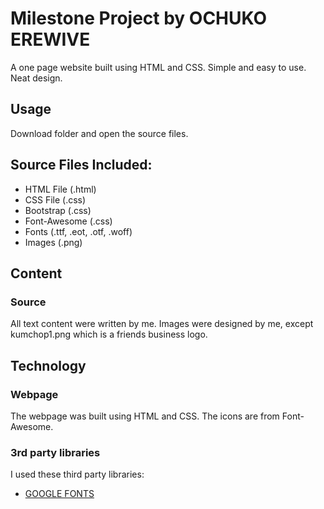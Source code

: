 # Milestone Project by OCHUKO EREWIVE
A one page website built using HTML and CSS. Simple and easy to use. Neat design.


## Usage
Download folder and open the source files. 


## Source Files Included:
* HTML File (.html)
* CSS File (.css)
* Bootstrap (.css)
* Font-Awesome (.css)
* Fonts (.ttf, .eot, .otf, .woff)
* Images (.png)


## Content
### Source
All text content were written by me. Images were designed by me, except kumchop1.png which is a friends business logo.


## Technology
### Webpage
The webpage was built using HTML and CSS. The icons are from Font-Awesome.


### 3rd party libraries
I used these third party libraries:

* [GOOGLE FONTS](http://fonts.googleapis.com/css?family=Open+Sans:300,400,600,700,800)

